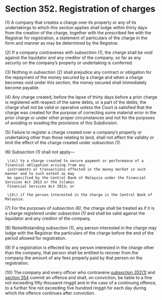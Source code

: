 # Section 352. Registration of charges

\(1\) A company that creates a charge over its property or any of its undertakings to which this section applies shall lodge within thirty days from the creation of the charge, together with the prescribed fee with the Registrar for registration, a statement of particulars of the charge in the form and manner as may be determined by the Registrar.

\(2\) If a company contravenes with _subsection \(1\)_, the charge shall be void against the liquidator and any creditor of the company, so far as any security on the company’s property or undertaking is conferred.

\(3\) Nothing in _subsection \(2\)_ shall prejudice any contract or obligation for the repayment of the money secured by a charge and when a charge becomes void under this section, the money secured shall immediately become payable.

\(4\) Any charge created, before the lapse of thirty days before a prior charge is registered with respect of the same debts, or a part of the debts, the charge shall not be valid or operative unless the Court is satisfied that the charge was created for the purpose of correcting some material error in the prior charge or under other proper circumstances and not for the purposes of avoiding or evading the provisions of this Subdivision.

\(5\) Failure to register a charge created over a company’s property or undertaking other than those relating to land, shall not affect the validity or limit the effect of the charge created under _subsection \(1\)_.

\(6\) _Subsection \(1\)_ shall not apply—

     \(a\) to a charge created to secure payment or performance of a financial obligation arising from any  
     instruments or transactions effected in the money market in such manner and to such extent as may  
     be specified by the Central Bank of Malaysia under the Financial Services Act 2013 or the Islamic  
     Financial Services Act 2013; or

     \(b\) if the person interested in the charge is the Central Bank of Malaysia.

\(7\) For the purposes of _subsection \(6\)_, the charge shall be treated as if it is a charge registered under _subsection \(1\)_ and shall be valid against the liquidator and any creditor of the company.

\(8\) Notwithstanding _subsection \(1\)_, any person interested in the charge may lodge with the Registrar the particulars of the charge before the end of the period allowed for registration.

\(9\) If a registration is effected by any person interested in the charge other than the company, that person shall be entitled to recover from the company the amount of any fees properly paid by that person on the registration.

\(10\) The company and every officer who contravene [_subsection 352\(1\)_](section-352.-registration-of-charges.md) and [section 354](section-354.-registration-of-charges-created-over-property-outside-malaysia.md) commit an offence and shall, on conviction, be liable to a fine not exceeding fifty thousand ringgit and in the case of a continuing offence, to a further fine not exceeding five hundred ringgit for each day during which the offence continues after conviction.

